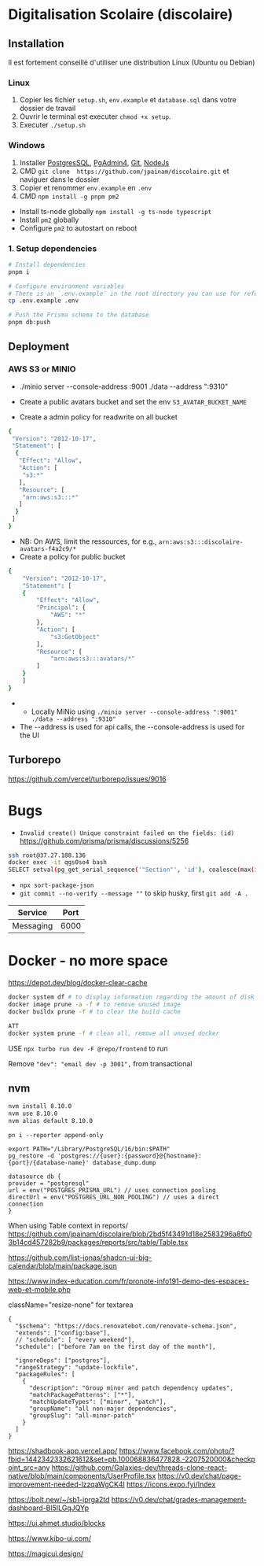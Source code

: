 # Digitalisation Scolaire (discolaire)

## Installation

Il est fortement conseillé d'utiliser une distribution Linux (Ubuntu ou Debian)

### Linux

1. Copier les fichier `setup.sh`, `env.example` et `database.sql` dans votre dossier de travail
2. Ouvrir le terminal est executer `chmod +x setup`.
3. Executer `./setup.sh`

### Windows

1. Installer [PostgresSQL](https://www.postgresql.org/download/windows/), [PgAdmin4](https://www.pgadmin.org/download/pgadmin-4-windows/), [Git](https://desktop.github.com/download/), [NodeJs](https://nodejs.org/en/download)
2. CMD `git clone  https://github.com/jpainam/discolaire.git` et naviguer dans le dossier
3. Copier et renommer `env.example` en `.env`
4. CMD `npm install -g pnpm pm2`

- Install ts-node globally
  `npm install -g ts-node typescript`
- Install `pm2` globally
- Configure `pm2` to autostart on reboot

### 1. Setup dependencies

```bash
# Install dependencies
pnpm i

# Configure environment variables
# There is an `.env.example` in the root directory you can use for reference
cp .env.example .env

# Push the Prisma schema to the database
pnpm db:push
```

## Deployment

### AWS S3 or MINIO

- ./minio server --console-address :9001 ./data --address ":9310"

- Create a public avatars bucket and set the env `S3_AVATAR_BUCKET_NAME`
- Create a admin policy for readwrite on all bucket

```bash
{
 "Version": "2012-10-17",
 "Statement": [
  {
   "Effect": "Allow",
   "Action": [
    "s3:*"
   ],
   "Resource": [
    "arn:aws:s3:::*"
   ]
  }
 ]
}
```

- NB: On AWS, limit the ressources, for e.g., `arn:aws:s3:::discolaire-avatars-f4a2c9/*`
- Create a policy for public bucket

```bash
{
    "Version": "2012-10-17",
    "Statement": [
    {
        "Effect": "Allow",
        "Principal": {
            "AWS": "*"
        },
        "Action": [
            "s3:GetObject"
        ],
        "Resource": [
            "arn:aws:s3:::avatars/*"
        ]
    }
    ]
}
```

- - Locally MiNio using `./minio server --console-address ":9001" ./data --address ":9310"`
- The --address is used for api calls, the --console-address is used for the UI

## Turborepo

https://github.com/vercel/turborepo/issues/9016

# Bugs

- `Invalid create() Unique constraint failed on the fields: (id)` https://github.com/prisma/prisma/discussions/5256

```bash
ssh root@37.27.188.136
docker exec -it qgs0so4 bash
SELECT setval(pg_get_serial_sequence('"Section"', 'id'), coalesce(max(id) + 1, 1), false ) FROM "Section";
```

- `npx sort-package-json`
- `git commit --no-verify --message ""` to skip husky, first `git add -A .`

| Service   | Port |
| --------- | ---- |
| Messaging | 6000 |

# Docker - no more space

https://depot.dev/blog/docker-clear-cache

```bash
docker system df # to display information regarding the amount of disk space used
docker image prune -a -f # to remove unused image
docker buildx prune -f # to clear the build cache

ATT
docker system prune -f # clean all, remove all unused docker
```

USE `npx turbo run dev -F @repo/frontend` to run

Remove `"dev": "email dev -p 3001",` from transactional

## nvm

```bash
nvm install 8.10.0
nvm use 8.10.0
nvm alias default 8.10.0
```

```
pn i --reporter append-only

export PATH="/Library/PostgreSQL/16/bin:$PATH"
pg_restore -d 'postgres://{user}:{password}@{hostname}:{port}/{database-name}' database_dump.dump

datasource db {
provider = "postgresql"
url = env("POSTGRES_PRISMA_URL") // uses connection pooling
directUrl = env("POSTGRES_URL_NON_POOLING") // uses a direct connection
}
```

When using Table context in reports/
https://github.com/jpainam/discolaire/blob/2bd5f43491d18e2583296a8fb03b14cd457282b9/packages/reports/src/table/Table.tsx

https://github.com/list-jonas/shadcn-ui-big-calendar/blob/main/package.json

https://www.index-education.com/fr/pronote-info191-demo-des-espaces-web-et-mobile.php

className="resize-none" for textarea

```
{
  "$schema": "https://docs.renovatebot.com/renovate-schema.json",
  "extends": ["config:base"],
  // "schedule": [ "every weekend"],
  "schedule": ["before 7am on the first day of the month"],

  "ignoreDeps": ["postgres"],
  "rangeStrategy": "update-lockfile",
  "packageRules": [
    {
      "description": "Group minor and patch dependency updates",
      "matchPackagePatterns": ["*"],
      "matchUpdateTypes": ["minor", "patch"],
      "groupName": "all non-major dependencies",
      "groupSlug": "all-minor-patch"
    }
  ]
}
```

https://shadbook-app.vercel.app/
https://www.facebook.com/photo/?fbid=1442342332621612&set=pb.100068836477828.-2207520000&checkpoint_src=any
https://github.com/Galaxies-dev/threads-clone-react-native/blob/main/components/UserProfile.tsx
https://v0.dev/chat/page-improvement-needed-lzzqaWgCK4l
https://icons.expo.fyi/Index

https://bolt.new/~/sb1-jprga2td
https://v0.dev/chat/grades-management-dashboard-Bl5ILGqJQYp

https://ui.ahmet.studio/blocks

https://www.kibo-ui.com/

https://magicui.design/

